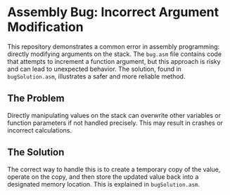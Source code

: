 # Assembly Bug: Incorrect Argument Modification
This repository demonstrates a common error in assembly programming: directly modifying arguments on the stack.  The `bug.asm` file contains code that attempts to increment a function argument, but this approach is risky and can lead to unexpected behavior. The solution, found in `bugSolution.asm`, illustrates a safer and more reliable method.

## The Problem
Directly manipulating values on the stack can overwrite other variables or function parameters if not handled precisely. This may result in crashes or incorrect calculations.

## The Solution
The correct way to handle this is to create a temporary copy of the value, operate on the copy, and then store the updated value back into a designated memory location. This is explained in `bugSolution.asm`.
